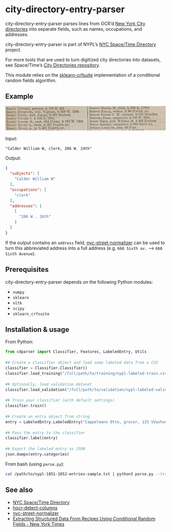 # city-directory-entry-parser

city-directory-entry-parser parses lines from OCR’d [New York City directories](https://digitalcollections.nypl.org/search/index?utf8=%E2%9C%93&keywords=city+directories) into separate fields, such as names, occupations, and addresses.

city-directory-entry-parser is part of NYPL’s [NYC Space/Time Directory](http://spacetime.nypl.org) project.

For more tools that are used to turn digitized city directories into datasets, see Space/Time’s [City Directories repository](https://github.com/nypl-spacetime/city-directories).

This module relies on the [sklearn-crfsuite](https://sklearn-crfsuite.readthedocs.io/en/latest/) implementation of a conditional random fields algorithm.

## Example

![](example.jpg)

Input:

    "Calder William W, clerk, 206 W. 24th"

Output:

```json
{
  "subjects": [
    "Calder William W"
  ],
  "occupations": [
    "clerk"
  ],
  "addresses": [
    [
      "206 W . 24th"
    ]
  ]
}
```

If the output contains an `address` field, [nyc-street-normalizer](https://github.com/nypl-spacetime/nyc-street-normalizer) can be used to turn this abbreviated address into a full address (e.g. `668 Sixth av.` ⟶ `668 Sixth Avenue`).

## Prerequisites

city-directory-entry-parser depends on the following Python modules:

- `numpy`
- `sklearn`
- `nltk`
- `scipy`
- `sklearn_crfsuite`

## Installation & usage

From Python:

```python
from cdparser import Classifier, Features, LabeledEntry, Utils

## Create a classifier object and load some labeled data from a CSV
classifier = Classifier.Classifier()
classifier.load_training("/full/path/to/training/nypl-labeled-train.csv")

## Optionally, load validation dataset
classifier.load_validation("/full/path/to/validation/nypl-labeled-validate.csv")

## Train your classifier (with default settings)
classifier.train()

## Create an entry object from string
entry = LabeledEntry.LabeledEntry("Cappelmann Otto, grocer, 133 VVashxngton, & liquors, 170 Greenwich, h. 109 Cedar")

## Pass the entry to the classifier
classifier.label(entry)

## Export the labeled entry as JSON
json.dumps(entry.categories)
```

From bash (using `parse.py`):
```bash
cat /path/to/nypl-1851-1852-entries-sample.txt | python3 parse.py --training /path/to/nypl-labeled-70-training.csv
```

## See also

  - [NYC Space/Time Directory](http://spacetime.nypl.org)
  - [hocr-detect-columns](https://github.com/nypl-spacetime/hocr-detect-columns)
  - [nyc-street-normalizer](https://github.com/nypl-spacetime/nyc-street-normalizer)
  - [Extracting Structured Data From Recipes Using Conditional Random Fields - New York Times](https://open.blogs.nytimes.com/2015/04/09/extracting-structured-data-from-recipes-using-conditional-random-fields)
